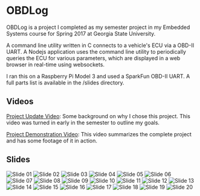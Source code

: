 # OBDLog

OBDLog is a project I completed as my semester project in my Embedded Systems course for Spring 2017 at Georgia State University.

A command line utility written in C connects to a vehicle's ECU via a OBD-II UART. A Nodejs application uses the command line utility to periodically queries the ECU for various parameters, which are displayed in a web browser in real-time using websockets.

I ran this on a Raspberry Pi Model 3 and used a SparkFun OBD-II UART. A full parts list is available in the /slides directory.

## Videos

[Project Update Video](https://youtu.be/VoDeGGIunfs): Some background on why I chose this project. This video was turned in early in the semester to outline my goals.

[Project Demonstration Video](https://youtu.be/fdGgWg5rqpk): This video summarizes the complete project and has some footage of it in action.

## Slides

![Slide 01](https://github.com/FergK/OBDLog/raw/master/slides/01.png)
![Slide 02](https://github.com/FergK/OBDLog/raw/master/slides/02.png)
![Slide 03](https://github.com/FergK/OBDLog/raw/master/slides/03.png)
![Slide 04](https://github.com/FergK/OBDLog/raw/master/slides/04.png)
![Slide 05](https://github.com/FergK/OBDLog/raw/master/slides/05.png)
![Slide 06](https://github.com/FergK/OBDLog/raw/master/slides/06.png)
![Slide 07](https://github.com/FergK/OBDLog/raw/master/slides/07.png)
![Slide 08](https://github.com/FergK/OBDLog/raw/master/slides/08.png)
![Slide 09](https://github.com/FergK/OBDLog/raw/master/slides/09.png)
![Slide 10](https://github.com/FergK/OBDLog/raw/master/slides/10.png)
![Slide 11](https://github.com/FergK/OBDLog/raw/master/slides/11.png)
![Slide 12](https://github.com/FergK/OBDLog/raw/master/slides/12.png)
![Slide 13](https://github.com/FergK/OBDLog/raw/master/slides/13.png)
![Slide 14](https://github.com/FergK/OBDLog/raw/master/slides/14.png)
![Slide 15](https://github.com/FergK/OBDLog/raw/master/slides/15.png)
![Slide 16](https://github.com/FergK/OBDLog/raw/master/slides/16.png)
![Slide 17](https://github.com/FergK/OBDLog/raw/master/slides/17.png)
![Slide 18](https://github.com/FergK/OBDLog/raw/master/slides/18.png)
![Slide 19](https://github.com/FergK/OBDLog/raw/master/slides/19.png)
![Slide 20](https://github.com/FergK/OBDLog/raw/master/slides/20.png)
